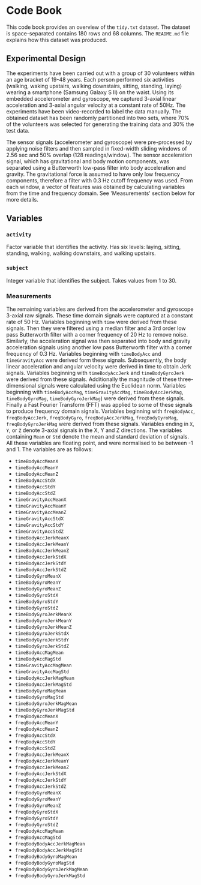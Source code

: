 # Code Book
This code book provides an overview of the `tidy.txt` dataset.
The dataset is space-separated contains 180 rows and 68 columns.
The `README.md` file explains how this dataset was produced.

## Experimental Design
The experiments have been carried out with a group of 30 volunteers within an age bracket of 19-48 years. Each person performed six activities (walking, waking upstairs, walking downstairs, sitting, standing, laying) wearing a smartphone (Samsung Galaxy S II) on the waist. Using its embedded accelerometer and gyroscope, we captured 3-axial linear acceleration and 3-axial angular velocity at a constant rate of 50Hz. The experiments have been video-recorded to label the data manually. The obtained dataset has been randomly partitioned into two sets, where 70% of the volunteers was selected for generating the training data and 30% the test data. 

The sensor signals (accelerometer and gyroscope) were pre-processed by applying noise filters and then sampled in fixed-width sliding windows of 2.56 sec and 50% overlap (128 readings/window). The sensor acceleration signal, which has gravitational and body motion components, was separated using a Butterworth low-pass filter into body acceleration and gravity. The gravitational force is assumed to have only low frequency components, therefore a filter with 0.3 Hz cutoff frequency was used. From each window, a vector of features was obtained by calculating variables from the time and frequency domain. See 'Measurements' section below for more details. 

## Variables

### `activity`
Factor variable that identifies the activity.
Has six levels: laying, sitting, standing, walking, walking downstairs, and walking upstairs. 

### `subject`
Integer variable that identifies the subject.
Takes values from 1 to 30.

### Measurements
The remaining variables are derived from the accelerometer and gyroscope 3-axial raw signals.
These time domain signals were captured at a constant rate of 50 Hz.
Variables beginning with `time` were derived from these signals.
Then they were filtered using a median filter and a 3rd order low pass Butterworth filter with a corner frequency of 20 Hz to remove noise.
Similarly, the acceleration signal was then separated into body and gravity acceleration signals using another low pass Butterworth filter with a corner frequency of 0.3 Hz.
Variables beginning with `timeBodyAcc` and `timeGravityAcc` were derived form these signals.
Subsequently, the body linear acceleration and angular velocity were derived in time to obtain Jerk signals.
Variables beginning with `timeBodyAccJerk` and `timeBodyGyroJerk` were derived from these signals.
Additionally the magnitude of these three-dimensional signals were calculated using the Euclidean norm.
Variables beginning with `timeBodyAccMag`, `timeGravityAccMag`, `timeBodyAccJerkMag`, `timeBodyGyroMag`, `timeBodyGyroJerkMag`) were derived from these signals.
Finally a Fast Fourier Transform (FFT) was applied to some of these signals to produce frequency domain signals.
Variables beginning with `freqBodyAcc`, `freqBodyAccJerk`, `freqBodyGyro`, `freqBodyAccJerkMag`, `freqBodyGyroMag`, `freqBodyGyroJerkMag` were derived from these signals.
Variables ending in `X`, `Y`, or `Z` denote 3-axial signals in the X, Y and Z directions.
The variables containing `Mean` or `Std` denote the mean and standard deviation of signals.
All these variables are floating point, and were normalised to be between -1 and 1.
The variables are as follows:
- `timeBodyAccMeanX`
- `timeBodyAccMeanY`
- `timeBodyAccMeanZ`
- `timeBodyAccStdX`
- `timeBodyAccStdY`
- `timeBodyAccStdZ`
- `timeGravityAccMeanX`
- `timeGravityAccMeanY`
- `timeGravityAccMeanZ`
- `timeGravityAccStdX`
- `timeGravityAccStdY`
- `timeGravityAccStdZ`
- `timeBodyAccJerkMeanX`
- `timeBodyAccJerkMeanY`
- `timeBodyAccJerkMeanZ`
- `timeBodyAccJerkStdX`
- `timeBodyAccJerkStdY`
- `timeBodyAccJerkStdZ`
- `timeBodyGyroMeanX`
- `timeBodyGyroMeanY`
- `timeBodyGyroMeanZ`
- `timeBodyGyroStdX`
- `timeBodyGyroStdY`
- `timeBodyGyroStdZ`
- `timeBodyGyroJerkMeanX`
- `timeBodyGyroJerkMeanY`
- `timeBodyGyroJerkMeanZ`
- `timeBodyGyroJerkStdX`
- `timeBodyGyroJerkStdY`
- `timeBodyGyroJerkStdZ`
- `timeBodyAccMagMean`
- `timeBodyAccMagStd`
- `timeGravityAccMagMean`
- `timeGravityAccMagStd`
- `timeBodyAccJerkMagMean`
- `timeBodyAccJerkMagStd`
- `timeBodyGyroMagMean`
- `timeBodyGyroMagStd`
- `timeBodyGyroJerkMagMean`
- `timeBodyGyroJerkMagStd`
- `freqBodyAccMeanX`
- `freqBodyAccMeanY`
- `freqBodyAccMeanZ`
- `freqBodyAccStdX`
- `freqBodyAccStdY`
- `freqBodyAccStdZ`
- `freqBodyAccJerkMeanX`
- `freqBodyAccJerkMeanY`
- `freqBodyAccJerkMeanZ`
- `freqBodyAccJerkStdX`
- `freqBodyAccJerkStdY`
- `freqBodyAccJerkStdZ`
- `freqBodyGyroMeanX`
- `freqBodyGyroMeanY`
- `freqBodyGyroMeanZ`
- `freqBodyGyroStdX`
- `freqBodyGyroStdY`
- `freqBodyGyroStdZ`
- `freqBodyAccMagMean`
- `freqBodyAccMagStd`
- `freqBodyBodyAccJerkMagMean`
- `freqBodyBodyAccJerkMagStd`
- `freqBodyBodyGyroMagMean`
- `freqBodyBodyGyroMagStd`
- `freqBodyBodyGyroJerkMagMean`
- `freqBodyBodyGyroJerkMagStd`